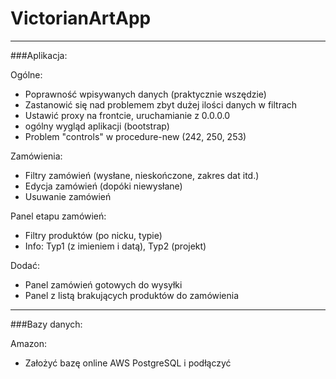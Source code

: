 # VictorianArtApp
_______________________
###Aplikacja:

Ogólne:
* Poprawność wpisywanych danych (praktycznie wszędzie)
* Zastanowić się nad problemem zbyt dużej ilości danych w filtrach
* Ustawić proxy na frontcie, uruchamianie z 0.0.0.0
* ogólny wygląd aplikacji (bootstrap)
* Problem "controls" w procedure-new (242, 250, 253)

Zamówienia:
* Filtry zamówień (wysłane, nieskończone, zakres dat itd.)
* Edycja zamówień (dopóki niewysłane)
* Usuwanie zamówień

Panel etapu zamówień:
* Filtry produktów (po nicku, typie)
* Info: Typ1 (z imieniem i datą), Typ2 (projekt)

Dodać:
* Panel zamówień gotowych do wysyłki
* Panel z listą brakujących produktów do zamówienia
_______________________
###Bazy danych:

Amazon:
* Założyć bazę online AWS PostgreSQL i podłączyć